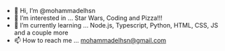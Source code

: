 - 👋 Hi, I’m @mohammadelhsn 
- 👀 I’m interested in ... Star Wars, Coding and Pizza!!!
- 🌱 I’m currently learning ... Node.js, Typescript, Python, HTML, CSS, JS and a couple more
- 📫 How to reach me ... mohammadelhsn@gmail.com
